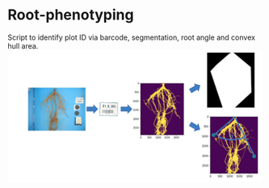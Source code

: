 # Root-phenotyping
Script to identify plot ID via barcode, segmentation, root angle and convex hull area.  
<img src='./roots.png' width='1000x'/> 
